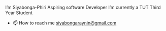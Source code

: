  I’m Siyabonga-Phiri
Aspiring software Developer
I’m currently a TUT Third Year Student
- 📫 How to reach me siyabongaraynin@gmail.com
